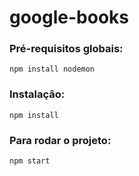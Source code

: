 # google-books


### Pré-requisitos globais:
`npm install nodemon` 

### Instalação:
`npm install`

### Para rodar o projeto:
`npm start`